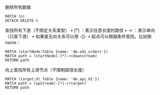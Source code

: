 删除所有数据

```
MATCH (n)
DETACH DELETE n
```

查找所有下游（不限定关系类型）
• [*] ：表示任意长度的路径
• -> ：表示单向（只查下游）
• 如果是无向关系可以用 -[]-
• 起点可以根据条件查找，比如按 name：

```
MATCH (startNode:Table {name: 'dm.ods_orders'})
MATCH path = (startNode)-[*]->(downstream)
RETURN path
```

向上查找所有上游节点（不限制路径长度）

```
MATCH (target:dl_Table {name: 'dm_api_01'})
MATCH path = (upstream)-[*]->(target)
RETURN path
```
